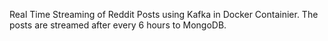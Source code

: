 Real Time Streaming of Reddit Posts using Kafka in Docker Containier. The posts are streamed after every 6 hours to MongoDB. 

